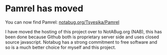 Pamrel has moved
================

You can now find Pamrel: [notabug.org/Tsyesika/Pamrel](https://notabug.org/Tsyesika/Pamrel)

I have moved the hosting of this project over to NotABug.org (NAB), this has been done because
Github both is proprietary server side and uses closed source javascript. Notabug has a strong
commitment to free software and so is a much better choice for myself and this project.
